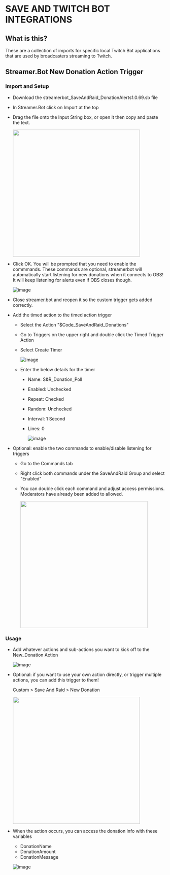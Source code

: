 # SAVE AND TWITCH BOT INTEGRATIONS
## What is this?
These are a collection of imports for specific local Twitch Bot applications that are used by broadcasters streaming to Twitch.

## Streamer.Bot New Donation Action Trigger
  ### Import and Setup
  - Download the streamerbot_SaveAndRaid_DonationAlerts1.0.69.sb file
  - In Streamer.Bot click on Import at the top
  - Drag the file onto the Input String box, or open it then copy and paste the text.
  
    <img src="https://github.com/CaptainPeelcard/SaveAndRaid-Twitch-Bot-Integrations/assets/134344260/42e497a9-77ad-4054-8f58-5af3ea2eabc9" width="400">
    
  - Click OK. You will be prompted that you need to enable the commmands. These commands are optional, streamerbot will automatically start listening for new donations when it connects to OBS! It will keep listening for alerts even if OBS closes though.
  
    ![image](https://github.com/CaptainPeelcard/SaveAndRaid-Twitch-Bot-Integrations/assets/134344260/e09a8bd9-e892-4a8e-a7ba-f0fd82794d8b)
    
  - Close streamer.bot and reopen it so the custom trigger gets added correctly.
  - Add the timed action to the timed action trigger
    - Select the Action "$Code_SaveAndRaid_Donations"
    - Go to Triggers on the upper right and double click the Timed Trigger Action
    - Select Create Timer
      
      ![image](https://github.com/CaptainPeelcard/SaveAndRaid-Twitch-Bot-Integrations/assets/134344260/6141749e-3ec5-49f4-b6ef-4be1043c8cb5)
      
    - Enter the below details for the timer
      - Name: S&R_Donation_Poll
      - Enabled: Unchecked
      - Repeat: Checked
      - Random: Unchecked
      - Interval: 1 Second
      - Lines: 0
        
        ![image](https://github.com/CaptainPeelcard/SaveAndRaid-Twitch-Bot-Integrations/assets/134344260/2c6a2fd2-e22c-40db-8f79-4a12e62c0012)
  
  - Optional: enable the two commands to enable/disable listening for triggers
    - Go to the Commands tab
    - Right click both commands under the SaveAndRaid Group and select "Enabled"
    - You can double click each command and adjust access permissions. Moderators have already been added to allowed.
      
      <img src="https://github.com/CaptainPeelcard/SaveAndRaid-Twitch-Bot-Integrations/assets/134344260/c16ae5ed-5ecd-4764-b90e-61c60de046a2" width="400">
  
  ### Usage
  - Add whatever actions and sub-actions you want to kick off to the New_Donation Action
    
    ![image](https://github.com/CaptainPeelcard/SaveAndRaid-Twitch-Bot-Integrations/assets/134344260/964857b3-76fd-4f4d-9f55-f8e9c58e7829)

  - Optional: if you want to use your own action directly, or trigger multiple actions, you can add this trigger to them!
    
      Custom > Save And Raid > New Donation

    <img src="https://github.com/CaptainPeelcard/SaveAndRaid-Twitch-Bot-Integrations/assets/134344260/be54f68f-17cf-40a7-a9ec-532a73eea1a7" width="400">
    
  - When the action occurs, you can access the donation info with these variables
      - DonationName
      - DonationAmount
      - DonationMessage
        
      ![image](https://github.com/CaptainPeelcard/SaveAndRaid-Twitch-Bot-Integrations/assets/134344260/b360e54d-551e-4617-800b-fadbb557b7a6)
